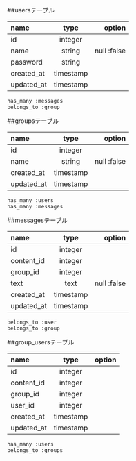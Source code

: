 ##usersテーブル
 
|name|type|option|
|:-----|:---------:|----------:|
| id      |integer|           |
|name     |string |null :false|
|password |string |           |
|created_at|timestamp|        |
|updated_at|timestamp|        |
	has_many :messages
	belongs_to :group

##groupsテーブル

|name|type|option|
|:-----|:---------:|----------:|
| id      |integer|           |
|name     |string |null :false|
|created_at|timestamp|        |
|updated_at|timestamp|        |
	has_many :users
	has_many :messages

##messagesテーブル

|name|type|option|
|:-----|:---------:|----------:  |
| id      |integer|              |
|content_id |integer|            |
|group_id|integer|               |
|text      |text     |null :false|
|created_at|timestamp|           |
|updated_at|timestamp|           |
	belongs_to :user
	belongs_to :group


##group_usersテーブル

|name|type|option|
|:-----|:---------:|----------:|
| id      |integer|           |
|content_id |integer |        |
|group_id|integer|            |
|user_id|  integer|           |
|created_at|timestamp|        |
|updated_at|timestamp|        |
	has_many :users
	belongs_to :groups



